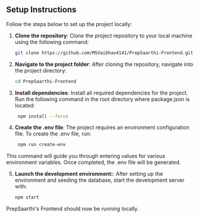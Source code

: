 ## Setup Instructions

Follow the steps below to set up the project locally:

1. **Clone the repository**:
   Clone the project repository to your local machine using the following command:
   ```bash
   git clone https://github.com/MSVaibhav4141/PrepSaarthi-Frontend.git

2. **Navigate to the project folder**:
   After cloning the repository, navigate into the project directory:
   ```bash
   cd PrepSaarthi-Frontend
3. **Install dependencies**:
Install all required dependencies for the project. Run the following command in the root directory where package.json is located:
   ```bash
    npm install --force
4. **Create the .env file**:
The project requires an environment configuration file. To create the .env file, run:
   ```bash
    npm run create-env
This command will guide you through entering values for various environment variables. Once completed, the .env file will be generated.

5. **Launch the development environment:**:
   After setting up the environment and seeding the database, start the development server with:
   ```bash
   npm start
PrepSaarthi's Frontend should now be running locally.
